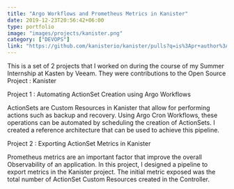 ```yaml
---
title: "Argo Workflows and Prometheus Metrics in Kanister"
date: 2019-12-23T20:56:42+06:00
type: portfolio
image: "images/projects/kanister.png"
category: ["DEVOPS"]
link: "https://github.com/kanisterio/kanister/pulls?q=is%3Apr+author%3Aaish-where-ya+"
---
```


This is a set of 2 projects that I worked on during the course of my Summer Internship at Kasten by Veeam.
They were contributions to the Open Source Project : Kanister

Project 1 : Automating ActionSet Creation using Argo Workflows

ActionSets are Custom Resources in Kanister that allow for performing actions such as backup and recovery.
Using Argo Cron Workflows, these operations can be automated by scheduling the creation of ActionSets.
I created a reference architecture that can be used to achieve this pipeline.

Project 2 : Exporting ActionSet Metrics in Kanister

Prometheus metrics are an important factor that improve the overall Observability of an application.
In this project, I designed a pipeline to export metrics in the Kanister project. 
The initial metric exposed was the total number of ActionSet Custom Resources created in the Controller.
